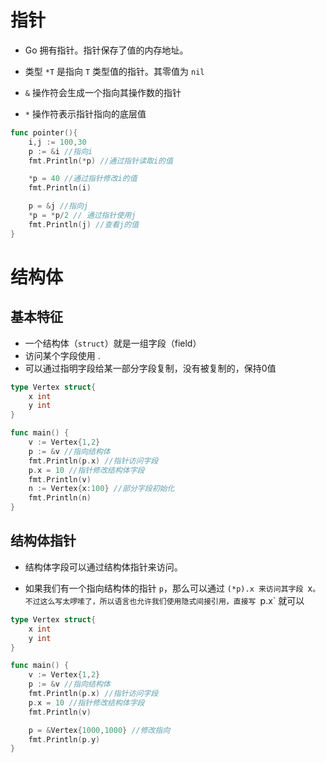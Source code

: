 # 指针

- Go 拥有指针。指针保存了值的内存地址。

- 类型 `*T` 是指向 `T` 类型值的指针。其零值为 `nil`
- `&` 操作符会生成一个指向其操作数的指针
- `*` 操作符表示指针指向的底层值

```go
func pointer(){
	i,j := 100,30
	p := &i //指向i
	fmt.Println(*p) //通过指针读取i的值

	*p = 40 //通过指针修改i的值
	fmt.Println(i)

	p = &j //指向j
	*p = *p/2 // 通过指针使用j
	fmt.Println(j) //查看j的值
}
```



# 结构体

## 基本特征

- 一个结构体（`struct`）就是一组字段（field）
- 访问某个字段使用 . 
- 可以通过指明字段给某一部分字段复制，没有被复制的，保持0值

```go
type Vertex struct{
	x int 
	y int
}

func main() {
	v := Vertex{1,2}
	p := &v //指向结构体
	fmt.Println(p.x) //指针访问字段
	p.x = 10 //指针修改结构体字段
	fmt.Println(v)  
	n := Vertex{x:100} //部分字段初始化
	fmt.Println(n)
}
```

## 结构体指针

- 结构体字段可以通过结构体指针来访问。

- 如果我们有一个指向结构体的指针 `p`，那么可以通过 `(*p).x 来访问其字段 `x`。不过这么写太啰嗦了，所以语言也允许我们使用隐式间接引用，直接写 `p.x` 就可以

```go
type Vertex struct{
	x int 
	y int
}

func main() {
	v := Vertex{1,2}
	p := &v //指向结构体
	fmt.Println(p.x) //指针访问字段
	p.x = 10 //指针修改结构体字段
	fmt.Println(v)  

	p = &Vertex{1000,1000} //修改指向
	fmt.Println(p.y) 
}
```



